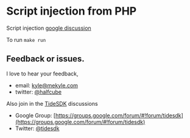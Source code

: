 # Script injection from PHP

Script injection [google discussion](https://groups.google.com/d/msg/tidesdk/-/E4qkZiE7wukJ.)

To run `make run`

## Feedback or issues.

I love to hear your feedback, 

* email: kyle@mekyle.com
* twitter: [@halfcube](https://twitter.com/halfcube)

Also join in the [TideSDK][tidesdk] discussions

* Google Group: [https://groups.google.com/forum/#!forum/tidesdk](https://groups.google.com/forum/#!forum/tidesdk)
* Twitter: [@tidesdk](https://twitter.com/tidesdk)

[homebrew]:http://mxcl.github.com/homebrew/
[rvm]:https://rvm.io/
[xcode]:https://developer.apple.com/xcode/
[scons]:http://www.scons.org/
[git]:http://git-scm.com/
[pkgconfig]:http://www.freedesktop.org/wiki/Software/pkg-config
[tidesdk]:http://tidesdk.org/
[batmanjs]:http://batmanjs.org/
[rake]:https://rubygems.org/gems/rake
